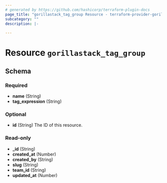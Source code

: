 ```yaml
---
# generated by https://github.com/hashicorp/terraform-plugin-docs
page_title: "gorillastack_tag_group Resource - terraform-provider-gorillastack"
subcategory: ""
description: |-
  
---
```


# Resource `gorillastack_tag_group`





<!-- schema generated by tfplugindocs -->
## Schema

### Required

- **name** (String)
- **tag_expression** (String)

### Optional

- **id** (String) The ID of this resource.

### Read-only

- **_id** (String)
- **created_at** (Number)
- **created_by** (String)
- **slug** (String)
- **team_id** (String)
- **updated_at** (Number)


